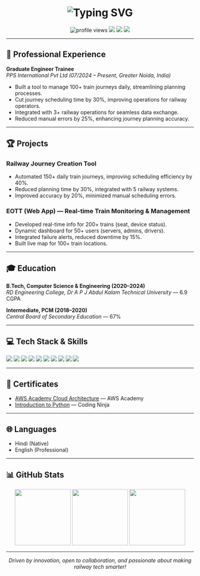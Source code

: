 <h1 align="center">
  <img src="https://readme-typing-svg.demolab.com?font=Fira+Code&size=32&pause=1000&color=F70000&center=true&vCenter=true&width=435&lines=Hi+%F0%9F%91%8B%2C+I'm+Harsh+Tyagi;Software+Engineer;Cloud+%7C+Railway+Solutions+%7C+React+Fan" alt="Typing SVG" />
</h1>

<p align="center">
  <img src="https://komarev.com/ghpvc/?username=HarshTyagi8010&label=Profile%20views&color=0e75b6&style=flat" alt="profile views" />
  <a href="mailto:harshtyagi8010@gmail.com"><img src="https://img.shields.io/badge/Email-harshtyagi8010@gmail.com-green?style=flat-square"></a>
  <a href="https://www.linkedin.com/in/harshtyagi8010/"><img src="https://img.shields.io/badge/LinkedIn-Harsh%20Tyagi-blue?logo=linkedin&logoColor=white&style=flat-square"></a>
  <a href="https://github.com/HarshTyagi8010"><img src="https://img.shields.io/badge/GitHub-HarshTyagi8010-black?logo=github&logoColor=white&style=flat-square"></a>
</p>

---

## 🚀 Professional Experience
**Graduate Engineer Trainee**  
_PPS International Pvt Ltd (07/2024 – Present, Greater Noida, India)_

- Built a tool to manage 100+ train journeys daily, streamlining planning processes.
- Cut journey scheduling time by 30%, improving operations for railway operators.
- Integrated with 3+ railway operations for seamless data exchange.
- Reduced manual errors by 25%, enhancing journey planning accuracy.

---

## 🏆 Projects

### Railway Journey Creation Tool
- Automated 150+ daily train journeys, improving scheduling efficiency by 40%.
- Reduced planning time by 30%, integrated with 5 railway systems.
- Improved accuracy by 20%, minimized manual scheduling errors.

### EOTT (Web App) — Real-time Train Monitoring & Management
- Developed real-time info for 200+ trains (seat, device status).
- Dynamic dashboard for 50+ users (servers, admins, drivers).
- Integrated failure alerts, reduced downtime by 15%.
- Built live map for 100+ train locations.

---

## 🎓 Education
**B.Tech, Computer Science & Engineering (2020–2024)**  
_RD Engineering College, Dr A P J Abdul Kalam Technical University_ — 6.9 CGPA

**Intermediate, PCM (2018–2020)**  
_Central Board of Secondary Education_ — 67%

---

## 💻 Tech Stack & Skills

<p align="left">
  <img src="https://img.shields.io/badge/React-20232A?style=for-the-badge&logo=react&logoColor=61DAFB"/>
  <img src="https://img.shields.io/badge/JavaScript-F7DF1E?style=for-the-badge&logo=javascript&logoColor=black"/>
  <img src="https://img.shields.io/badge/Python-3776AB?style=for-the-badge&logo=python&logoColor=white"/>
  <img src="https://img.shields.io/badge/HTML5-E34F26?style=for-the-badge&logo=html5&logoColor=white"/>
  <img src="https://img.shields.io/badge/CSS3-1572B6?style=for-the-badge&logo=css3&logoColor=white"/>
  <img src="https://img.shields.io/badge/Flutter-02569B?style=for-the-badge&logo=flutter&logoColor=white"/>
  <img src="https://img.shields.io/badge/AWS-232F3E?style=for-the-badge&logo=amazon-aws&logoColor=white"/>
  <img src="https://img.shields.io/badge/Linux-FCC624?style=for-the-badge&logo=linux&logoColor=black"/>
  <img src="https://img.shields.io/badge/Git-F05032?style=for-the-badge&logo=git&logoColor=white"/>
  <img src="https://img.shields.io/badge/GitHub-181717?style=for-the-badge&logo=github&logoColor=white"/>
</p>

---

## 📜 Certificates

- [AWS Academy Cloud Architecture](https://drive.google.com/file/d/1GCG8WCSObALKLvgBoDTlyWGvOsTjLlBj/view?usp=drive_link) — AWS Academy
- [Introduction to Python](https://drive.google.com/file/d/1zv8zdysIwBXb8PH8fbmSRp6CptZkUQY6/view?usp=drive_link) — Coding Ninja

---

## 🌐 Languages

- Hindi (Native)
- English (Professional)

---

## 📊 GitHub Stats

<p align="center">
  <img src="https://github-readme-stats.vercel.app/api?username=HarshTyagi8010&show_icons=true&theme=radical" height="150">
  <img src="https://github-readme-streak-stats.herokuapp.com/?user=HarshTyagi8010&theme=radical" height="150">
  <img src="https://github-readme-stats.vercel.app/api/top-langs/?username=HarshTyagi8010&layout=compact&theme=radical" height="150">
</p>

---

<p align="center">
  <em>Driven by innovation, open to collaboration, and passionate about making railway tech smarter!</em>
</p>
